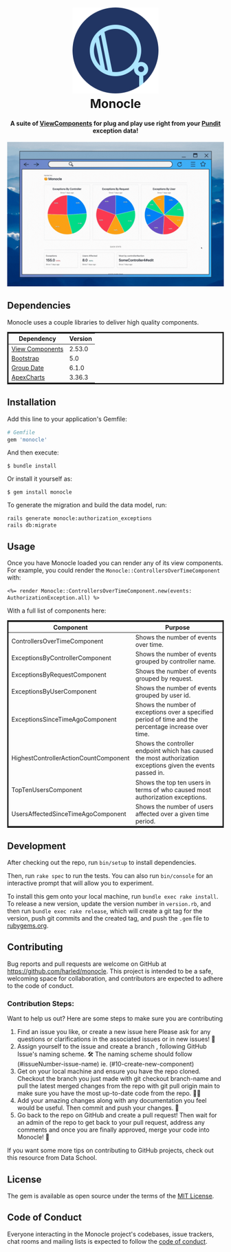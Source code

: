 
<h1 align="center">
  <br>
  <img src="monocle_logo.svg" alt="Monocle" width="200">
  <br>
  Monocle
  <br>
</h1>

<h4 align="center">

A suite of [ViewComponents](https://github.com/github/view_component) for plug and play use right from your [Pundit](https://github.com/varvet/pundit) exception data!

</h4>

<img src="monocle_dashboard.gif" alt="Monocle Dashboard">

## Dependencies
Monocle uses a couple libraries to deliver high quality components.
<table style="width: 100%; border: solid;">
  <thead>
    <tr>
      <th>Dependency</th>
      <th>Version</th>
    </tr>
  </thead>
  <tbody>
    <tr>
      <td><a href="https://github.com/ViewComponent/view_component">View Components</a></td>
      <td>2.53.0</td>
    </tr>
    <tr>
      <td><a href="https://getbootstrap.com/docs/5.0/getting-started/introduction/">Bootstrap</a></td>
      <td>5.0</td>
    </tr>
    <tr>
      <td><a href="https://github.com/ankane/groupdate">Group Date</a></td>
      <td>6.1.0</td>
    </tr>
    <tr>
      <td><a href="https://www.npmjs.com/package/apexcharts">ApexCharts</a></td>
      <td>3.36.3</td>
    </tr>
  </tbody>
</table>

## Installation

Add this line to your application's Gemfile:

```ruby
# Gemfile
gem 'monocle'
```

And then execute:

    $ bundle install

Or install it yourself as:

    $ gem install monocle

To generate the migration and build the data model, run:

```base
rails generate monocle:authorization_exceptions
rails db:migrate
```

## Usage
Once you have Monocle loaded you can render any of its view components. For example, you could render the `Monocle::ControllersOverTimeComponent` with:

```erb
<%= render Monocle::ControllersOverTimeComponent.new(events: AuthorizationException.all) %>
```

With a full list of components here:
<table style="width: 100%; border: solid;">
  <thead>
    <tr>
      <th>Component</th>
      <th>Purpose</th>
    </tr>
  </thead>
  <tbody>
    <tr>
      <td>ControllersOverTimeComponent</td>
      <td>Shows the number of events over time.</td>
    </tr>
    <tr>
      <td>ExceptionsByControllerComponent</td>
      <td>Shows the number of events grouped by controller name.</td>
    </tr>
    <tr>
      <td>ExceptionsByRequestComponent</td>
      <td>Shows the number of events grouped by request.</td>
    </tr>
    <tr>
      <td>ExceptionsByUserComponent</td>
      <td>Shows the number of events grouped by user id.</td>
    </tr>
    <tr>
      <td>ExceptionsSinceTimeAgoComponent</td>
      <td>Shows the number of exceptions over a specified period of time and the percentage increase over time.</td>
    </tr>
    <tr>
      <td>HighestControllerActionCountComponent</td>
      <td>Shows the controller endpoint which has caused the most authorization exceptions given the events passed in.</td>
    </tr>
    <tr>
      <td>TopTenUsersComponent</td>
      <td>Shows the top ten users in terms of who caused most authorization exceptions.</td>
    </tr>
    <tr>
      <td>UsersAffectedSinceTimeAgoComponent</td>
      <td>Shows the number of users affected over a given time period.</td>
    </tr>
  </tbody>
</table>

## Development

After checking out the repo, run `bin/setup` to install dependencies. 

Then, run `rake spec` to run the tests. You can also run `bin/console` for an interactive prompt that will allow you to experiment.

To install this gem onto your local machine, run `bundle exec rake install`. To release a new version, update the version number in `version.rb`, and then run `bundle exec rake release`, which will create a git tag for the version, push git commits and the created tag, and push the `.gem` file to [rubygems.org](https://rubygems.org).

## Contributing
Bug reports and pull requests are welcome on GitHub at https://github.com/harled/monocle. This project is intended to be a safe, welcoming space for collaboration, and contributors are expected to adhere to the code of conduct.

### Contribution Steps:

Want to help us out? Here are some steps to make sure you are contributing

1. Find an issue you like, or create a new issue here
Please ask for any questions or clarifications in the associated issues or in new issues! 🤔
2. Assign yourself to the issue and create a branch , following GitHub Issue's naming scheme. 🛠️
The naming scheme should follow (#issueNumber-issue-name) ie. (#10-create-new-component)
3. Get on your local machine and ensure you have the repo cloned. Checkout the branch you just made with git checkout branch-name and pull the latest merged changes from the repo with git pull origin main to make sure you have the most up-to-date code from the repo. 👩‍💻
4. Add your amazing changes along with any documentation you feel would be useful. Then commit and push your changes. 🌟
5. Go back to the repo on GitHub and create a pull request! Then wait for an admin of the repo to get back to your pull request, address any comments and once you are finally approved, merge your code into Monocle! 🎉

If you want some more tips on contributing to GitHub projects, check out this resource from Data School.

## License

The gem is available as open source under the terms of the [MIT License](https://opensource.org/licenses/MIT).

## Code of Conduct

Everyone interacting in the Monocle project's codebases, issue trackers, chat rooms and mailing lists is expected to follow the [code of conduct](https://github.com/harled/monocle/blob/main/CODE_OF_CONDUCT.md).
